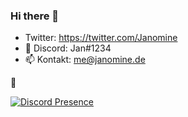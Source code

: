 ### Hi there 👋

- Twitter: https://twitter.com/Janomine
- 💬 Discord: Jan#1234
- 📫 Kontakt: me@janomine.de

🔭

<!--
**JanSchuerlein/JanSchuerlein** is a ✨ _special_ ✨ repository because its `README.md` (this file) appears on your GitHub profile.

Here are some ideas to get you started:

- 🔭 I’m currently working on ...
- 🌱 I’m currently learning ...
- 👯 I’m looking to collaborate on ...
- 🤔 I’m looking for help with ...
- 💬 Ask me about ...
- 📫 How to reach me: ...
- 😄 Pronouns: ...
- ⚡ Fun fact: ...
-->

[![Discord Presence](https://lanyard-profile-readme.vercel.app/api/440477883803238400)](https://discord.com/users/440477883803238400)
